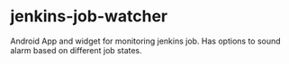 # jenkins-job-watcher
Android App and widget for monitoring jenkins job. Has options to sound alarm based on different job states.
